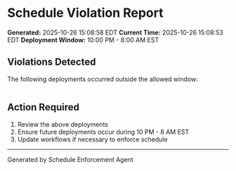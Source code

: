 # Schedule Violation Report

**Generated:** 2025-10-26 15:08:58 EDT
**Current Time:** 2025-10-26 15:08:53 EDT
**Deployment Window:** 10:00 PM - 8:00 AM EST

## Violations Detected

The following deployments occurred outside the allowed window:

```

```

## Action Required

1. Review the above deployments
2. Ensure future deployments occur during 10 PM - 8 AM EST
3. Update workflows if necessary to enforce schedule

---

Generated by Schedule Enforcement Agent
